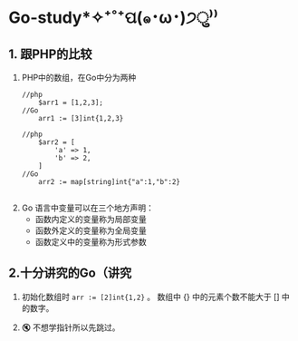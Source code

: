 # Go-study*✧⁺˚⁺ପ(๑･ω･)੭ु⁾⁾ 

## 1. 跟PHP的比较
 
 1. PHP中的数组，在Go中分为两种
    ```
    //php
        $arr1 = [1,2,3];
    //Go
        arr1 := [3]int{1,2,3}
        
    //php
        $arr2 = [
            'a' => 1,
            'b' => 2,
        ]
    //Go
        arr2 := map[string]int{"a":1,"b":2}       
       
    ```
 2. Go 语言中变量可以在三个地方声明：
    - 函数内定义的变量称为局部变量
    - 函数外定义的变量称为全局变量
    - 函数定义中的变量称为形式参数
    
    
    
## 2.十分讲究的Go（讲究

 1. 初始化数组时 `arr := [2]int{1,2}` 。
    数组中 {} 中的元素个数不能大于 [] 中的数字。
    
 2. :mute: 不想学指针所以先跳过。